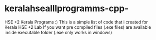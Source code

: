 # keralahsealllprogramms-cpp-
HSE +2 Kerala Programs :)
This is a simple list of code that i created for Kerala HSE +2 Lab If you want pre compiled files (.exe files) are available inside executable folder (.exe only works in windows)

